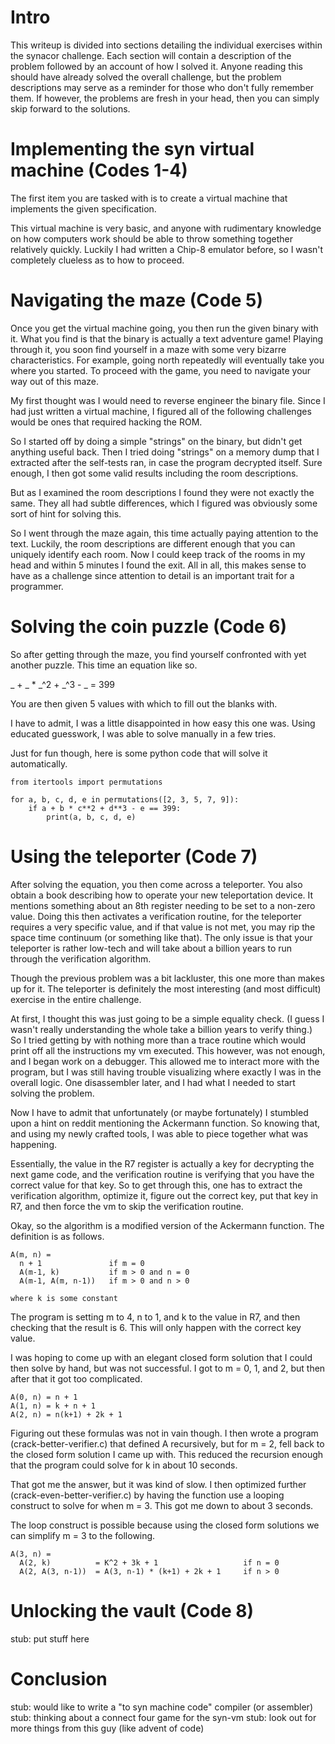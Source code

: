 

Intro
=====
This writeup is divided into sections detailing the individual exercises 
within the synacor challenge. Each section will contain a description of 
the problem followed by an account of how I solved it. Anyone reading this 
should have already solved the overall challenge, but the problem 
descriptions may serve as a reminder for those who don't fully remember 
them. If however, the problems are fresh in your head, then you can simply 
skip forward to the solutions.


Implementing the syn virtual machine (Codes 1-4)
================================================
The first item you are tasked with is to create a virtual machine that
implements the given specification.

This virtual machine is very basic, and anyone with rudimentary knowledge
on how computers work should be able to throw something together
relatively quickly. Luckily I had written a Chip-8 emulator before, so I
wasn't completely clueless as to how to proceed.


Navigating the maze (Code 5)
============================
Once you get the virtual machine going, you then run the given binary with
it. What you find is that the binary is actually a text adventure game!
Playing through it, you soon find yourself in a maze with some very bizarre
characteristics. For example, going north repeatedly will eventually take
you where you started. To proceed with the game, you need to navigate your
way out of this maze.

My first thought was I would need to reverse engineer the binary file.
Since I had just written a virtual machine, I figured all of the following
challenges would be ones that required hacking the ROM. 

So I started off by doing a simple "strings" on the binary, but didn't get
anything useful back. Then I tried doing "strings" on a memory dump that I
extracted after the self-tests ran, in case the program decrypted itself. 
Sure enough, I then got some valid results including the room descriptions.

But as I examined the room descriptions I found they were not exactly the
same. They all had subtle differences, which I figured was obviously 
some sort of hint for solving this.

So I went through the maze again, this time actually paying attention to 
the text. Luckily, the room descriptions are different enough that you can
uniquely identify each room. Now I could keep track of the rooms in my head
and within 5 minutes I found the exit. All in all, this makes sense to have
as a challenge since attention to detail is an important trait for a
programmer.


Solving the coin puzzle (Code 6)
================================
So after getting through the maze, you find yourself confronted with yet
another puzzle. This time an equation like so.

_ + _ * _^2 + _^3 - _ = 399

You are then given 5 values with which to fill out the blanks with.

I have to admit, I was a little disappointed in how easy this one was. 
Using educated guesswork, I was able to solve manually in a few tries.

Just for fun though, here is some python code that will solve it
automatically.

```
from itertools import permutations

for a, b, c, d, e in permutations([2, 3, 5, 7, 9]):
    if a + b * c**2 + d**3 - e == 399:
        print(a, b, c, d, e)
```


Using the teleporter (Code 7)
=============================
After solving the equation, you then come across a teleporter. You also
obtain a book describing how to operate your new teleportation device. It
mentions something about an 8th register needing to be set to a non-zero
value. Doing this then activates a verification routine, for the teleporter
requires a very specific value, and if that value is not met, you may rip
the space time continuum (or something like that). The only issue is that
your teleporter is rather low-tech and will take about a billion years to
run through the verification algorithm.

Though the previous problem was a bit lackluster, this one more than makes
up for it. The teleporter is definitely the most interesting (and most
difficult) exercise in the entire challenge.

At first, I thought this was just going to be a simple equality check. (I
guess I wasn't really understanding the whole take a billion years to
verify thing.) So I tried getting by with nothing more than a trace routine
which would print off all the instructions my vm executed. This however,
was not enough, and I began work on a debugger. This allowed me to interact
more with the program, but I was still having trouble visualizing where
exactly I was in the overall logic. One disassembler later, and I had what
I needed to start solving the problem.

Now I have to admit that unfortunately (or maybe fortunately) I stumbled
upon a hint on reddit mentioning the Ackermann function. So knowing that,
and using my newly crafted tools, I was able to piece together what was
happening.

Essentially, the value in the R7 register is actually a key for decrypting
the next game code, and the verification routine is verifying that you have
the correct value for that key. So to get through this, one has to extract
the verification algorithm, optimize it, figure out the correct key, put
that key in R7, and then force the vm to skip the verification routine.

Okay, so the algorithm is a modified version of the Ackermann function. The
definition is as follows.

```
A(m, n) =
  n + 1               if m = 0
  A(m-1, k)           if m > 0 and n = 0
  A(m-1, A(m, n-1))   if m > 0 and n > 0

where k is some constant
```

The program is setting m to 4, n to 1, and k to the value in R7, and then
checking that the result is 6. This will only happen with the correct key
value.

I was hoping to come up with an elegant closed form solution that I could
then solve by hand, but was not successful. I got to m = 0, 1, and 2, but
then after that it got too complicated.

```
A(0, n) = n + 1
A(1, n) = k + n + 1
A(2, n) = n(k+1) + 2k + 1
```

Figuring out these formulas was not in vain though. I then wrote a program
(crack-better-verifier.c) that defined A recursively, but for m = 2, fell
back to the closed form solution I came up with. This reduced the
recursion enough that the program could solve for k in about 10 seconds.

That got me the answer, but it was kind of slow. I then optimized further
(crack-even-better-verifier.c) by having the function use a looping
construct to solve for when m = 3. This got me down to about 3 seconds.

The loop construct is possible because using the closed form solutions
we can simplify m = 3 to the following.

```
A(3, n) =
  A(2, k)          = K^2 + 3k + 1                   if n = 0
  A(2, A(3, n-1))  = A(3, n-1) * (k+1) + 2k + 1     if n > 0
```


Unlocking the vault (Code 8)
=============================
stub: put stuff here


Conclusion
==========
stub: would like to write a "to syn machine code" compiler (or assembler)
stub: thinking about a connect four game for the syn-vm
stub: look out for more things from this guy (like advent of code)


